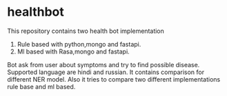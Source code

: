 # healthbot
This repository contains two health bot implementation 
 1) Rule based with python,mongo and fastapi.
 2) Ml based with Rasa,mongo and fastapi.
 
Bot ask from user about symptoms and try to find possible disease. Supported language are hindi and russian.
It contains comparison for different NER model. 
Also it tries to compare two different implementations rule base and ml based. 
